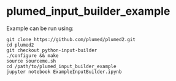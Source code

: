 # plumed_input_builder_example

Example can be run using:
```
git clone https://github.com/plumed/plumed2.git
cd plumed2
git checkout python-input-builder
./configure && make
source sourceme.sh
cd /path/to/plumed_input_builder_example
jupyter notebook ExampleInputBuilder.ipynb
```
